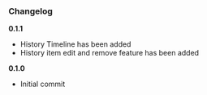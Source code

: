 ### Changelog

**0.1.1**

* History Timeline has been added
* History item edit and remove feature has been added

**0.1.0**

* Initial commit
